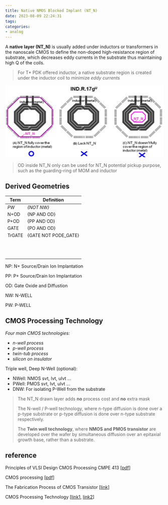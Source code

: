 ```yaml
---
title: Native NMOS Blocked Implant (NT_N)
date: 2023-08-09 22:24:31
tags:
categories:
- analog
---
```




A **native layer (NT_N)** is usually added under inductors or transformers in the nanoscale CMOS to define the non-doped high-resistance region of substrate, which decreases eddy currents in the substrate thus maintaining high Q of the coils.

> For T* PDK offered inductor, a native substrate region is created under the inductor coil to minimize *eddy currents* 

![image-20230810000702597](NT-N/image-20230810000702597.png)



> OD inside NT_N only can be used for NT_N potential pickup purpose, such as the guarding-ring of MOM and inductor



## Derived Geometries

| Term | Definition  |
| ---- | ----------- |
| *PW* | *{NOT NW}*  |
| N+OD | {NP AND OD} |
| P+OD | {PP AND OD} |
| GATE | {PO AND OD} |
| TrGATE | {GATE NOT PODE_GATE} |
|      |             |
|      |             |
|      |             |
|      |             |
|      |             |
|      |             |
|      |             |
|      |             |
|      |             |
|      |             |
|      |             |
|      |             |


NP: N+ Source/Drain Ion Implantation

PP: P+ Source/Drain Ion Implantation

OD: Gate Oxide and Diffustion

NW: N-WELL

PW: P-WELL



## CMOS Processing Technology

*Four main CMOS technologies:*

- *n-well process*
- *p-well process*
- *twin-tub process*
- *silicon on insulator*





Triple well, Deep N-Well (optional):

- NWell:  NMOS svt, lvt, ulvt ...
- PWell: PMOS svt, lvt, ulvt ...
- DNW:  For isolating P-Well from the substrate

> The NT_N drawn layer adds **no** process cost and **no** extra mask
>
> The N-well / P-well technology, where n-type diffusion is done over a p-type substrate or p-type diffusion is done over n-type substrate respectively.
>
> The **Twin well technology**, where **NMOS and PMOS transistor** are developed over the wafer by simultaneous diffusion over an epitaxial growth base, rather than a substrate.



## reference

Principles of VLSI Design CMOS Processing CMPE 413 [[pdf](https://redirect.cs.umbc.edu/~cpatel2/links/315/lectures/chap3_lect09_processing2.pdf)]

CMOS processing [[pdf](http://users.ece.utexas.edu/~athomsen/cmos_processing.pdf)]

The Fabrication Process of CMOS Transistor [[link](https://www.elprocus.com/the-fabrication-process-of-cmos-transistor/#:~:text=latch%2Dup%20susceptibility.-,N%2D%20well%2F%20P%2D%20well%20Technology,well%20it%20is%20vice%2D%20verse.)]

CMOS Processing Technology [[link1](http://ece-research.unm.edu/jimp/vlsi/slides/chap3_1.html), [link2](http://ece-research.unm.edu/jimp/vlsi/slides/chap3_2.html)]
